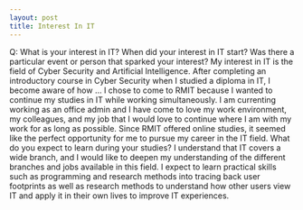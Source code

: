 ```yaml
---
layout: post
title: Interest In IT
---
```


Q: What is your interest in IT? When did your interest in IT start? Was there a particular event or person that sparked your interest? 
My interest in IT is the field of Cyber Security and Artificial Intelligence. After completing an introductory course in Cyber Security when I studied a diploma in IT, I become aware of how …
I chose to come to RMIT because I wanted to continue my studies in IT while working simultaneously. I am currenting working as an office admin and I have come to love my work environment, my colleagues, and my job that I would love to continue where I am with my work for as long as possible. Since RMIT offered online studies, it seemed like the perfect opportunity for me to pursue my career in the IT field.
What do you expect to learn during your studies?
I understand that IT covers a wide branch, and I would like to deepen my understanding of the different branches and jobs available in this field. I expect to learn practical skills such as programming and research methods into tracing back user footprints as well as research methods to understand how other users view IT and apply it in their own lives to improve IT experiences. 
